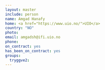```yaml
---
layout: master
include: person
name: Amgad Hanafy
home: <a href="https://www.uio.no/">UIO</a>
country: "NO"
photo: 
email: amgadsh@ifi.uio.no
phone: 
on_contract: yes
has_been_on_contract: yes
groups: 
  tryggve2:
---
```

